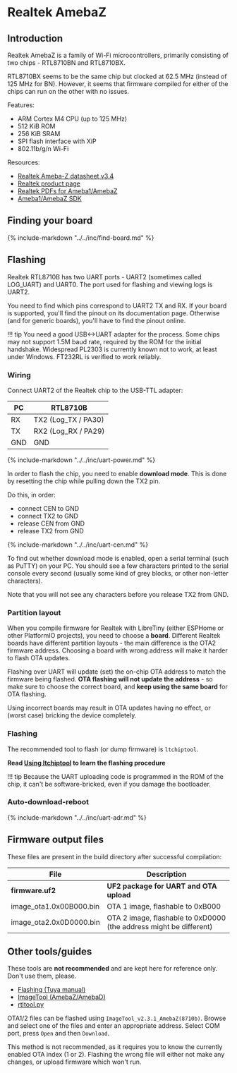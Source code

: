 # Realtek AmebaZ

## Introduction

Realtek AmebaZ is a family of Wi-Fi microcontrollers, primarily consisting of two chips - RTL8710BN and RTL8710BX.

RTL8710BX seems to be the same chip but clocked at 62.5 MHz (instead of 125 MHz for BN). However, it seems that firmware compiled for either of the chips can run on the other with no issues.

Features:

- ARM Cortex M4 CPU (up to 125 MHz)
- 512 KiB ROM
- 256 KiB SRAM
- SPI flash interface with XiP
- 802.11b/g/n Wi-Fi

Resources:

- [Realtek Ameba-Z datasheet v3.4](https://web.archive.org/web/20211203124711if_/https://adelectronicsru.files.wordpress.com/2018/10/um0114-realtek-ameba-z-data-sheet-v3-4.pdf)
- [Realtek product page](https://www.realtek.com/en/products/communications-network-ics/item/rtl8710bn)
- [Realtek PDFs for Ameba1/AmebaZ](https://github.com/ambiot/amb1_sdk/tree/0c8da639b097f01c60e419405aecfafab1d08e43/doc/)
- [Ameba1/AmebaZ SDK](https://github.com/ambiot/amb1_sdk)

## Finding your board

{%
	include-markdown "../../inc/find-board.md"
%}

## Flashing

Realtek RTL8710B has two UART ports - UART2 (sometimes called LOG_UART) and UART0. The port used for flashing and viewing logs is UART2.

You need to find which pins correspond to UART2 TX and RX. If your board is supported, you'll find the pinout on its documentation page. Otherwise (and for generic boards), you'll have to find the pinout online.

!!! tip
    You need a good USB<->UART adapter for the process. Some chips may not support 1.5M baud rate,
	required by the ROM for the initial handshake. Widespread PL2303 is currently known not to work,
	at least under Windows. FT232RL is verified to work reliably.

### Wiring

Connect UART2 of the Realtek chip to the USB-TTL adapter:

PC  | RTL8710B
----|--------------------
RX  | TX2 (Log_TX / PA30)
TX  | RX2 (Log_RX / PA29)
GND | GND

{%
	include-markdown "../../inc/uart-power.md"
%}

In order to flash the chip, you need to enable **download mode**. This is done by resetting the chip while pulling down the TX2 pin.

Do this, in order:

- connect CEN to GND
- connect TX2 to GND
- release CEN from GND
- release TX2 from GND

{%
	include-markdown "../../inc/uart-cen.md"
%}

To find out whether download mode is enabled, open a serial terminal (such as PuTTY) on your PC. You should see a few characters printed to the serial console every second (usually some kind of grey blocks, or other non-letter characters).

Note that you will not see any characters before you release TX2 from GND.

### Partition layout

When you compile firmware for Realtek with LibreTiny (either ESPHome or other PlatformIO projects), you need to choose a **board**. Different Realtek boards have different partition layouts - the main difference is the OTA2 firmware address. Choosing a board with wrong address will make it harder to flash OTA updates.

Flashing over UART will update (set) the on-chip OTA address to match the firmware being flashed. **OTA flashing will not update the address** - so make sure to choose the correct board, and **keep using the same board** for OTA flashing.

Using incorrect boards may result in OTA updates having no effect, or (worst case) bricking the device completely.

### Flashing

The recommended tool to flash (or dump firmware) is `ltchiptool`.

**Read [Using ltchiptool](../../flashing/tools/ltchiptool.md) to learn the flashing procedure**

!!! tip
	Because the UART uploading code is programmed in the ROM of the chip, it can't be software-bricked, even if you damage the bootloader.

### Auto-download-reboot

{%
	include-markdown "../../inc/uart-adr.md"
%}

## Firmware output files

These files are present in the build directory after successful compilation:

File                    | Description
------------------------|-------------------------------------------------------------------
**firmware.uf2**        | **UF2 package for UART and OTA upload**
image_ota1.0x00B000.bin | OTA 1 image, flashable to 0xB000
image_ota2.0x0D0000.bin | OTA 2 image, flashable to 0xD0000 (the address might be different)

## Other tools/guides

These tools are **not recommended** and are kept here for reference only. Don't use them, please.

- [Flashing (Tuya manual)](https://developer.tuya.com/en/docs/iot/burn-and-authorize-wr-series-modules?id=Ka789pjc581u8)
- [ImageTool (AmebaZ/AmebaD)](https://images.tuyacn.com/smart/Image_Tool/Image_Tool.zip)
- [rtltool.py](https://github.com/libretiny-eu/ltchiptool/blob/master/ltchiptool/soc/ambz/util/rtltool.py)

OTA1/2 files can be flashed using `ImageTool_v2.3.1_AmebaZ(8710b)`. Browse and select one of the files and enter an appropriate address. Select COM port, press `Open` and then `Download`.

This method is not recommended, as it requires you to know the currently enabled OTA index (1 or 2). Flashing the wrong file will either not make any changes, or upload firmware which won't run.
